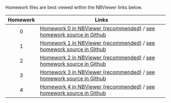 Homework files are best viewed within the NBViewer links below.

| Homework  | Links         |
|:---------:|---------------|
| 0 | [Homework 0 in NBViewer (recommended)](http://nbviewer.jupyter.org/github/kmsaumcis/mcis6123_sp17_dss/blob/master/homework/00/HW0.ipynb) / [see homework source in Github](./00/HW0.ipynb) |
|  1 | [Homework 1 in NBViewer (recommended)](http://nbviewer.jupyter.org/github/kmsaumcis/mcis6123_sp17_dss/blob/master/homework/01/HW1.ipynb) / [see homework source in Github](./01/HW1.ipynb) |
|  2 | [Homework 2 in NBViewer (recommended)](http://nbviewer.jupyter.org/github/kmsaumcis/mcis6123_sp17_dss/blob/master/homework/02/HW2.ipynb) / [see homework source in Github](./02/HW2.ipynb) |
|  3 | [Homework 3 in NBViewer (recommended)](http://nbviewer.jupyter.org/github/kmsaumcis/mcis6123_sp17_dss/blob/master/homework/03/HW3.ipynb) / [see homework source in Github](./03/HW3.ipynb) |
|  4 | [Homework 4 in NBViewer (recommended)](http://nbviewer.jupyter.org/github/kmsaumcis/mcis6123_sp17_dss/blob/master/homework/04/HW4.ipynb) / [see homework source in Github](./03/HW3.ipynb) |
